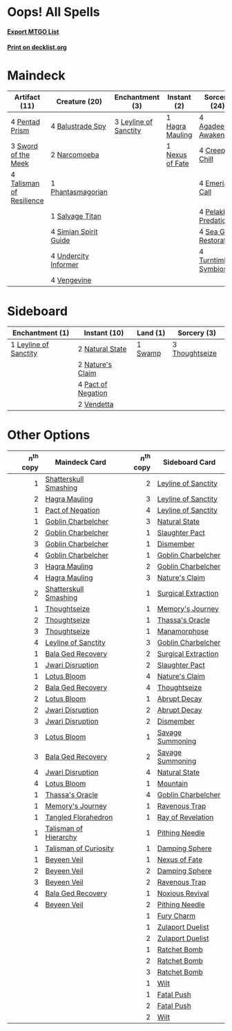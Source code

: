 # Oops! All Spells

#### [Export MTGO List](../collection/Oops!%20All%20Spells/Oops!%20All%20Spells.txt)
#### [Print on decklist.org](http://decklist.org/?deckmain=4%09Agadeem's%20Awakening%0A4%09Balustrade%20Spy%0A4%09Creeping%20Chill%0A4%09Emeria's%20Call%0A1%09Hagra%20Mauling%0A3%09Leyline%20of%20Sanctity%0A2%09Narcomoeba%0A1%09Nexus%20of%20Fate%0A4%09Pelakka%20Predation%0A4%09Pentad%20Prism%0A1%09Phantasmagorian%0A1%09Salvage%20Titan%0A4%09Sea%20Gate%20Restoration%0A4%09Simian%20Spirit%20Guide%0A3%09Sword%20of%20the%20Meek%0A4%09Talisman%20of%20Resilience%0A4%09Turntimber%20Symbiosis%0A4%09Undercity%20Informer%0A4%09Vengevine&deckside=1%09Leyline%20of%20Sanctity%0A2%09Natural%20State%0A2%09Nature's%20Claim%0A4%09Pact%20of%20Negation%0A1%09Swamp%0A3%09Thoughtseize%0A2%09Vendetta)
# Maindeck

|                                           Artifact (11)                                           |                                         Creature (20)                                          |                                        Enchantment (3)                                         |                                       Instant (2)                                        |                                          Sorcery (24)                                           |
|---------------------------------------------------------------------------------------------------|------------------------------------------------------------------------------------------------|------------------------------------------------------------------------------------------------|------------------------------------------------------------------------------------------|-------------------------------------------------------------------------------------------------|
|4 [Pentad Prism](http://gatherer.wizards.com/Pages/Card/Details.aspx?multiverseid=72860)           |4 [Balustrade Spy](http://gatherer.wizards.com/Pages/Card/Details.aspx?multiverseid=366464)     |3 [Leyline of Sanctity](http://gatherer.wizards.com/Pages/Card/Details.aspx?multiverseid=204993)|1 [Hagra Mauling](http://gatherer.wizards.com/Pages/Card/Details.aspx?multiverseid=491741)|4 [Agadeem's Awakening](http://gatherer.wizards.com/Pages/Card/Details.aspx?multiverseid=491723) |
|3 [Sword of the Meek](http://gatherer.wizards.com/Pages/Card/Details.aspx?multiverseid=126215)     |2 [Narcomoeba](http://gatherer.wizards.com/Pages/Card/Details.aspx?multiverseid=136140)         |                                                                                                |1 [Nexus of Fate](http://gatherer.wizards.com/Pages/Card/Details.aspx?multiverseid=450253)|4 [Creeping Chill](http://gatherer.wizards.com/Pages/Card/Details.aspx?multiverseid=452816)      |
|4 [Talisman of Resilience](http://gatherer.wizards.com/Pages/Card/Details.aspx?multiverseid=464183)|1 [Phantasmagorian](http://gatherer.wizards.com/Pages/Card/Details.aspx?multiverseid=124472)    |                                                                                                |                                                                                          |4 [Emeria's Call](http://gatherer.wizards.com/Pages/Card/Details.aspx?multiverseid=491633)       |
|                                                                                                   |1 [Salvage Titan](http://gatherer.wizards.com/Pages/Card/Details.aspx?multiverseid=174900)      |                                                                                                |                                                                                          |4 [Pelakka Predation](http://gatherer.wizards.com/Pages/Card/Details.aspx?multiverseid=491757)   |
|                                                                                                   |4 [Simian Spirit Guide](http://gatherer.wizards.com/Pages/Card/Details.aspx?multiverseid=442137)|                                                                                                |                                                                                          |4 [Sea Gate Restoration](http://gatherer.wizards.com/Pages/Card/Details.aspx?multiverseid=491706)|
|                                                                                                   |4 [Undercity Informer](http://gatherer.wizards.com/Pages/Card/Details.aspx?multiverseid=366271) |                                                                                                |                                                                                          |4 [Turntimber Symbiosis](http://gatherer.wizards.com/Pages/Card/Details.aspx?multiverseid=491864)|
|                                                                                                   |4 [Vengevine](http://gatherer.wizards.com/Pages/Card/Details.aspx?multiverseid=457124)          |                                                                                                |                                                                                          |                                                                                                 |


# Sideboard

|                                        Enchantment (1)                                         |                                        Instant (10)                                         |                                     Land (1)                                     |                                       Sorcery (3)                                       |
|------------------------------------------------------------------------------------------------|---------------------------------------------------------------------------------------------|----------------------------------------------------------------------------------|-----------------------------------------------------------------------------------------|
|1 [Leyline of Sanctity](http://gatherer.wizards.com/Pages/Card/Details.aspx?multiverseid=204993)|2 [Natural State](http://gatherer.wizards.com/Pages/Card/Details.aspx?multiverseid=407646)   |1 [Swamp](http://gatherer.wizards.com/Pages/Card/Details.aspx?multiverseid=439858)|3 [Thoughtseize](http://gatherer.wizards.com/Pages/Card/Details.aspx?multiverseid=438676)|
|                                                                                                |2 [Nature's Claim](http://gatherer.wizards.com/Pages/Card/Details.aspx?multiverseid=382316)  |                                                                                  |                                                                                         |
|                                                                                                |4 [Pact of Negation](http://gatherer.wizards.com/Pages/Card/Details.aspx?multiverseid=442057)|                                                                                  |                                                                                         |
|                                                                                                |2 [Vendetta](http://gatherer.wizards.com/Pages/Card/Details.aspx?multiverseid=19589)         |                                                                                  |                                                                                         |


# Other Options

|*n*<sup>th</sup> copy|                                         Maindeck Card                                          |*n*<sup>th</sup> copy|                                        Sideboard Card                                        |
|--------------------:|------------------------------------------------------------------------------------------------|--------------------:|----------------------------------------------------------------------------------------------|
|                    1|[Shatterskull Smashing](http://gatherer.wizards.com/Pages/Card/Details.aspx?multiverseid=491802)|                    2|[Leyline of Sanctity](http://gatherer.wizards.com/Pages/Card/Details.aspx?multiverseid=204993)|
|                    2|[Hagra Mauling](http://gatherer.wizards.com/Pages/Card/Details.aspx?multiverseid=491741)        |                    3|[Leyline of Sanctity](http://gatherer.wizards.com/Pages/Card/Details.aspx?multiverseid=204993)|
|                    1|[Pact of Negation](http://gatherer.wizards.com/Pages/Card/Details.aspx?multiverseid=442057)     |                    4|[Leyline of Sanctity](http://gatherer.wizards.com/Pages/Card/Details.aspx?multiverseid=204993)|
|                    1|[Goblin Charbelcher](http://gatherer.wizards.com/Pages/Card/Details.aspx?multiverseid=438497)   |                    3|[Natural State](http://gatherer.wizards.com/Pages/Card/Details.aspx?multiverseid=407646)      |
|                    2|[Goblin Charbelcher](http://gatherer.wizards.com/Pages/Card/Details.aspx?multiverseid=438497)   |                    1|[Slaughter Pact](http://gatherer.wizards.com/Pages/Card/Details.aspx?multiverseid=130704)     |
|                    3|[Goblin Charbelcher](http://gatherer.wizards.com/Pages/Card/Details.aspx?multiverseid=438497)   |                    1|[Dismember](http://gatherer.wizards.com/Pages/Card/Details.aspx?multiverseid=382182)          |
|                    4|[Goblin Charbelcher](http://gatherer.wizards.com/Pages/Card/Details.aspx?multiverseid=438497)   |                    1|[Goblin Charbelcher](http://gatherer.wizards.com/Pages/Card/Details.aspx?multiverseid=438497) |
|                    3|[Hagra Mauling](http://gatherer.wizards.com/Pages/Card/Details.aspx?multiverseid=491741)        |                    2|[Goblin Charbelcher](http://gatherer.wizards.com/Pages/Card/Details.aspx?multiverseid=438497) |
|                    4|[Hagra Mauling](http://gatherer.wizards.com/Pages/Card/Details.aspx?multiverseid=491741)        |                    3|[Nature's Claim](http://gatherer.wizards.com/Pages/Card/Details.aspx?multiverseid=382316)     |
|                    2|[Shatterskull Smashing](http://gatherer.wizards.com/Pages/Card/Details.aspx?multiverseid=491802)|                    1|[Surgical Extraction](http://gatherer.wizards.com/Pages/Card/Details.aspx?multiverseid=397706)|
|                    1|[Thoughtseize](http://gatherer.wizards.com/Pages/Card/Details.aspx?multiverseid=438676)         |                    1|[Memory's Journey](http://gatherer.wizards.com/Pages/Card/Details.aspx?multiverseid=254134)   |
|                    2|[Thoughtseize](http://gatherer.wizards.com/Pages/Card/Details.aspx?multiverseid=438676)         |                    1|[Thassa's Oracle](http://gatherer.wizards.com/Pages/Card/Details.aspx?multiverseid=476324)    |
|                    3|[Thoughtseize](http://gatherer.wizards.com/Pages/Card/Details.aspx?multiverseid=438676)         |                    1|[Manamorphose](http://gatherer.wizards.com/Pages/Card/Details.aspx?multiverseid=370568)       |
|                    4|[Leyline of Sanctity](http://gatherer.wizards.com/Pages/Card/Details.aspx?multiverseid=204993)  |                    3|[Goblin Charbelcher](http://gatherer.wizards.com/Pages/Card/Details.aspx?multiverseid=438497) |
|                    1|[Bala Ged Recovery](http://gatherer.wizards.com/Pages/Card/Details.aspx?multiverseid=491825)    |                    2|[Surgical Extraction](http://gatherer.wizards.com/Pages/Card/Details.aspx?multiverseid=397706)|
|                    1|[Jwari Disruption](http://gatherer.wizards.com/Pages/Card/Details.aspx?multiverseid=491693)     |                    2|[Slaughter Pact](http://gatherer.wizards.com/Pages/Card/Details.aspx?multiverseid=130704)     |
|                    1|[Lotus Bloom](http://gatherer.wizards.com/Pages/Card/Details.aspx?multiverseid=370562)          |                    4|[Nature's Claim](http://gatherer.wizards.com/Pages/Card/Details.aspx?multiverseid=382316)     |
|                    2|[Bala Ged Recovery](http://gatherer.wizards.com/Pages/Card/Details.aspx?multiverseid=491825)    |                    4|[Thoughtseize](http://gatherer.wizards.com/Pages/Card/Details.aspx?multiverseid=438676)       |
|                    2|[Lotus Bloom](http://gatherer.wizards.com/Pages/Card/Details.aspx?multiverseid=370562)          |                    1|[Abrupt Decay](http://gatherer.wizards.com/Pages/Card/Details.aspx?multiverseid=456061)       |
|                    2|[Jwari Disruption](http://gatherer.wizards.com/Pages/Card/Details.aspx?multiverseid=491693)     |                    2|[Abrupt Decay](http://gatherer.wizards.com/Pages/Card/Details.aspx?multiverseid=456061)       |
|                    3|[Jwari Disruption](http://gatherer.wizards.com/Pages/Card/Details.aspx?multiverseid=491693)     |                    2|[Dismember](http://gatherer.wizards.com/Pages/Card/Details.aspx?multiverseid=382182)          |
|                    3|[Lotus Bloom](http://gatherer.wizards.com/Pages/Card/Details.aspx?multiverseid=370562)          |                    1|[Savage Summoning](http://gatherer.wizards.com/Pages/Card/Details.aspx?multiverseid=370710)   |
|                    3|[Bala Ged Recovery](http://gatherer.wizards.com/Pages/Card/Details.aspx?multiverseid=491825)    |                    2|[Savage Summoning](http://gatherer.wizards.com/Pages/Card/Details.aspx?multiverseid=370710)   |
|                    4|[Jwari Disruption](http://gatherer.wizards.com/Pages/Card/Details.aspx?multiverseid=491693)     |                    4|[Natural State](http://gatherer.wizards.com/Pages/Card/Details.aspx?multiverseid=407646)      |
|                    4|[Lotus Bloom](http://gatherer.wizards.com/Pages/Card/Details.aspx?multiverseid=370562)          |                    1|[Mountain](http://gatherer.wizards.com/Pages/Card/Details.aspx?multiverseid=439859)           |
|                    1|[Thassa's Oracle](http://gatherer.wizards.com/Pages/Card/Details.aspx?multiverseid=476324)      |                    4|[Goblin Charbelcher](http://gatherer.wizards.com/Pages/Card/Details.aspx?multiverseid=438497) |
|                    1|[Memory's Journey](http://gatherer.wizards.com/Pages/Card/Details.aspx?multiverseid=254134)     |                    1|[Ravenous Trap](http://gatherer.wizards.com/Pages/Card/Details.aspx?multiverseid=197537)      |
|                    1|[Tangled Florahedron](http://gatherer.wizards.com/Pages/Card/Details.aspx?multiverseid=491859)  |                    1|[Ray of Revelation](http://gatherer.wizards.com/Pages/Card/Details.aspx?multiverseid=245288)  |
|                    1|[Talisman of Hierarchy](http://gatherer.wizards.com/Pages/Card/Details.aspx?multiverseid=464182)|                    1|[Pithing Needle](http://gatherer.wizards.com/Pages/Card/Details.aspx?multiverseid=129526)     |
|                    1|[Talisman of Curiosity](http://gatherer.wizards.com/Pages/Card/Details.aspx?multiverseid=464181)|                    1|[Damping Sphere](http://gatherer.wizards.com/Pages/Card/Details.aspx?multiverseid=443101)     |
|                    1|[Beyeen Veil](http://gatherer.wizards.com/Pages/Card/Details.aspx?multiverseid=491673)          |                    1|[Nexus of Fate](http://gatherer.wizards.com/Pages/Card/Details.aspx?multiverseid=450253)      |
|                    2|[Beyeen Veil](http://gatherer.wizards.com/Pages/Card/Details.aspx?multiverseid=491673)          |                    2|[Damping Sphere](http://gatherer.wizards.com/Pages/Card/Details.aspx?multiverseid=443101)     |
|                    3|[Beyeen Veil](http://gatherer.wizards.com/Pages/Card/Details.aspx?multiverseid=491673)          |                    2|[Ravenous Trap](http://gatherer.wizards.com/Pages/Card/Details.aspx?multiverseid=197537)      |
|                    4|[Bala Ged Recovery](http://gatherer.wizards.com/Pages/Card/Details.aspx?multiverseid=491825)    |                    1|[Noxious Revival](http://gatherer.wizards.com/Pages/Card/Details.aspx?multiverseid=230067)    |
|                    4|[Beyeen Veil](http://gatherer.wizards.com/Pages/Card/Details.aspx?multiverseid=491673)          |                    2|[Pithing Needle](http://gatherer.wizards.com/Pages/Card/Details.aspx?multiverseid=129526)     |
|                     |                                                                                                |                    1|[Fury Charm](http://gatherer.wizards.com/Pages/Card/Details.aspx?multiverseid=438696)         |
|                     |                                                                                                |                    1|[Zulaport Duelist](http://gatherer.wizards.com/Pages/Card/Details.aspx?multiverseid=491721)   |
|                     |                                                                                                |                    2|[Zulaport Duelist](http://gatherer.wizards.com/Pages/Card/Details.aspx?multiverseid=491721)   |
|                     |                                                                                                |                    1|[Ratchet Bomb](http://gatherer.wizards.com/Pages/Card/Details.aspx?multiverseid=370623)       |
|                     |                                                                                                |                    2|[Ratchet Bomb](http://gatherer.wizards.com/Pages/Card/Details.aspx?multiverseid=370623)       |
|                     |                                                                                                |                    3|[Ratchet Bomb](http://gatherer.wizards.com/Pages/Card/Details.aspx?multiverseid=370623)       |
|                     |                                                                                                |                    1|[Wilt](http://gatherer.wizards.com/Pages/Card/Details.aspx?multiverseid=479696)               |
|                     |                                                                                                |                    1|[Fatal Push](http://gatherer.wizards.com/Pages/Card/Details.aspx?multiverseid=423724)         |
|                     |                                                                                                |                    2|[Fatal Push](http://gatherer.wizards.com/Pages/Card/Details.aspx?multiverseid=423724)         |
|                     |                                                                                                |                    2|[Wilt](http://gatherer.wizards.com/Pages/Card/Details.aspx?multiverseid=479696)               |

